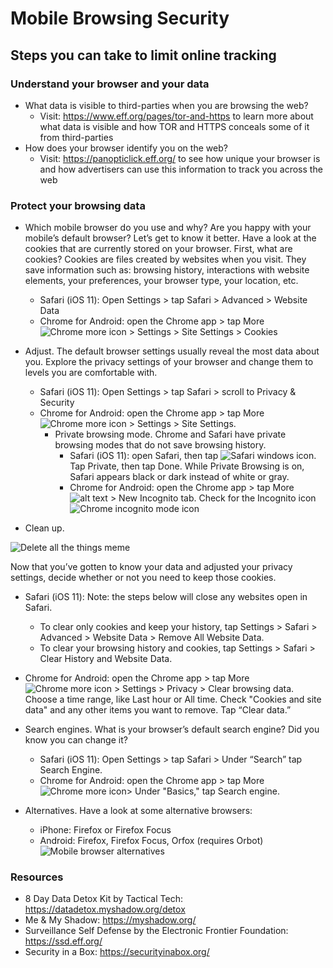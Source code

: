 # Mobile Browsing Security

## Steps you can take to limit online tracking

### Understand your browser and your data

- What data is visible to third-parties when you are browsing the web?
  - Visit: https://www.eff.org/pages/tor-and-https to learn more about what data is visible and how TOR and HTTPS conceals some of it from third-parties
- How does your browser identify you on the web?
  - Visit: https://panopticlick.eff.org/ to see how unique your browser is and how advertisers can use this information to track you across the web
  
### Protect your browsing data
- Which mobile browser do you use and why? Are you happy with your mobile’s default browser? Let’s get to know it better. Have a look at the cookies that are currently stored on your browser. First, what are cookies? Cookies are files created by websites when you visit. They save information such as: browsing history, interactions with website elements, your preferences, your browser type, your location, etc.
   - Safari (iOS 11): Open Settings > tap Safari > Advanced > Website Data
   - Chrome for Android:  open the Chrome app >  tap More ![Chrome more icon](https://i.imgur.com/dg5bYXe.png "Chrome more icon") > Settings > Site Settings > Cookies
  
- Adjust. The default browser settings usually reveal the most data about you. Explore the privacy settings of your browser and change them to levels you are comfortable with. 
  - Safari (iOS 11): Open Settings > tap Safari > scroll to Privacy & Security 
  - Chrome for Android: open the Chrome app >  tap More ![Chrome more icon](https://i.imgur.com/dg5bYXe.png "Chrome more icon") > Settings > Site Settings. 
    - Private browsing mode. Chrome and Safari have private browsing modes that do not save browsing history.
      - Safari (iOS 11):  open Safari, then tap ![Safari windows icon](https://i.imgur.com/0yzsRQQ.png "Safari windows icon"). Tap Private, then tap Done. While Private Browsing is on, Safari appears black or dark instead of white or gray.
      - Chrome for Android: open the Chrome app >  tap More ![alt text](https://i.imgur.com/dg5bYXe.png "Chrome more icon") > New Incognito tab. Check for the Incognito icon ![Chrome incognito mode icon](https://i.imgur.com/qUvvhnn.png "Chrome incognito mode icon")
- Clean up. 

![Delete all the things meme](https://i.imgur.com/wq9F1Qg.jpg "Delete all the things meme")

Now that you’ve gotten to know your data and adjusted your privacy settings, decide whether or not you need to keep those cookies. 
  - Safari (iOS 11): Note: the steps below will close any websites open in Safari.
    - To clear only cookies and keep your history, tap Settings > Safari > Advanced > Website Data > Remove All Website Data. 
    - To clear your browsing history and cookies, tap Settings > Safari > Clear History and Website Data. 
  - Chrome for Android: open the Chrome app >  tap More ![Chrome more icon](https://i.imgur.com/dg5bYXe.png "Chrome more icon") > Settings >  Privacy > Clear browsing data. Choose a time range, like Last hour or All time. Check "Cookies and site data" and any other items you want to remove. Tap “Clear data.”

- Search engines. What is your browser’s default search engine? Did you know you can change it? 
  - Safari (iOS 11): Open Settings > tap Safari > Under “Search” tap Search Engine.  
  - Chrome for Android: open the Chrome app > tap More ![Chrome more icon](https://i.imgur.com/dg5bYXe.png "Chrome more icon")> Under "Basics," tap Search engine.

- Alternatives. Have a look at some alternative browsers:
  - iPhone: Firefox or Firefox Focus 
  - Android: Firefox, Firefox Focus, Orfox (requires Orbot)
 ![Mobile browser alternatives](https://i.imgur.com/XmXx5gJ.png "Mobile browser alternatives")
 
### Resources
- 8 Day Data Detox Kit by Tactical Tech: https://datadetox.myshadow.org/detox 
- Me & My Shadow: https://myshadow.org/
- Surveillance Self Defense by the Electronic Frontier Foundation: https://ssd.eff.org/ 
- Security in a Box: https://securityinabox.org/
